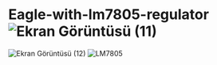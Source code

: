 # Eagle-with-lm7805-regulator![Ekran Görüntüsü (11)](https://user-images.githubusercontent.com/55411723/159225155-227ad90f-b9fe-49bb-a99f-1585e346f0c7.png)
![Ekran Görüntüsü (12)](https://user-images.githubusercontent.com/55411723/159225161-5d3169a0-6a23-47f6-9e81-19557c01f24b.png)
![LM7805](https://user-images.githubusercontent.com/55411723/159225163-1716b80c-de1a-437d-9ae6-6584d18278cb.png)
